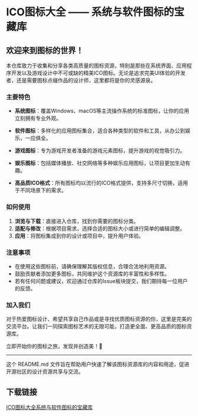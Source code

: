 #  ICO图标大全 —— 系统与软件图标的宝藏库

## 欢迎来到图标的世界！

本仓库致力于收集和分享各类高质量的图标资源，特别是那些在系统界面、应用程序开发以及游戏设计中不可或缺的精美ICO图标。无论是追求完美UI体验的开发者，还是需要图标点缀作品的设计师，这里都将是你的灵感源泉。

### 主要特色

- **系统图标**：覆盖Windows、macOS等主流操作系统的标准图标，让你的应用立刻拥有专业外观。
  
- **软件图标**：多样化的应用图标集合，适合各种类型的软件和工具，从办公到娱乐，一应俱全。

- **游戏图标**：专为游戏开发者准备的游戏元素图标，提升游戏的视觉吸引力。

- **娱乐图标**：包括媒体播放、社交网络等多种娱乐应用图标，让项目更加生动有趣。

- **高品质ICO格式**：所有图标均以流行的ICO格式提供，支持多尺寸切换，适用于不同场景下的需求。

### 如何使用

1. **浏览与下载**：直接进入仓库，找到你需要的图标分类。
2. **适配与修改**：根据项目需求，选择合适的图标大小或进行简单的编辑调整。
3. **应用**：将图标集成到你的设计或项目中，提升用户体验。

### 注意事项

- 在使用这些图标前，请确保理解其版权信息，合理合法地利用资源。
- 鼓励贡献者添加更多图标，共同维护这个资源库的丰富性和多样性。
- 若有任何问题或建议，欢迎通过仓库的Issue板块提交，我们期待每一位用户的反馈。

### 加入我们

对于热爱图标设计、希望共享自己作品或是寻找优质图标资源的你，这里是完美的交流平台。让我们一同探索图标艺术的无限可能，打造更全面、更高品质的图标资源库。

立即开始你的图标之旅，发现并创造美！🌟

---

这个 README.md 文件旨在帮助用户快速了解该图标资源库的内容和用途，促进开源社区的设计资源共享与交流。

## 下载链接

[ICO图标大全系统与软件图标的宝藏库](https://pan.quark.cn/s/8d3a0928bbcd)